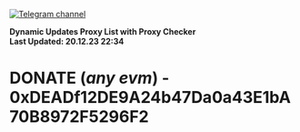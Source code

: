 [![Telegram channel](https://img.shields.io/endpoint?url=https://runkit.io/damiankrawczyk/telegram-badge/branches/master?url=https://t.me/n4z4v0d)](https://t.me/n4z4v0d) 

**Dynamic Updates Proxy List with Proxy Checker**  
**Last Updated: 20.12.23 22:34**

# DONATE (_any evm_) - 0xDEADf12DE9A24b47Da0a43E1bA70B8972F5296F2
